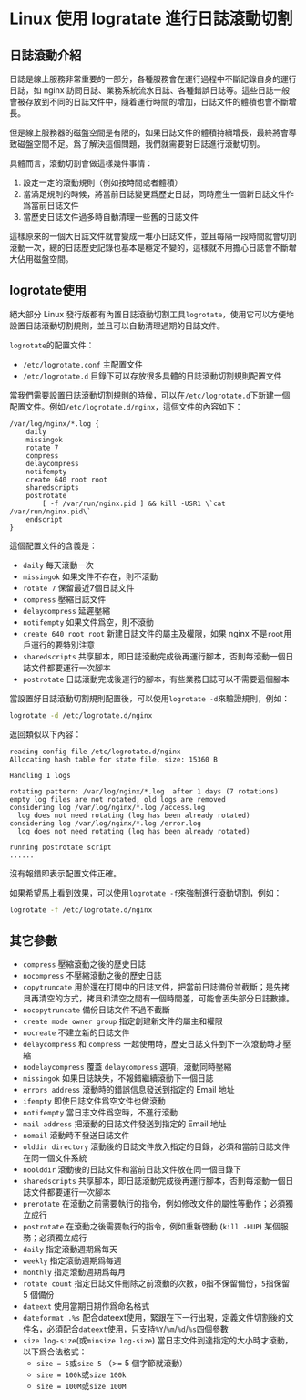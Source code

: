 # Linux 使用 logratate 進行日誌滾動切割

## 日誌滾動介紹

日誌是線上服務非常重要的一部分，各種服務會在運行過程中不斷記錄自身的運行日誌，如 nginx 訪問日誌、業務系統流水日誌、各種錯誤日誌等。這些日誌一般會被存放到不同的日誌文件中，隨着運行時間的增加，日誌文件的體積也會不斷增長。

但是線上服務器的磁盤空間是有限的，如果日誌文件的體積持續增長，最終將會導致磁盤空間不足。爲了解決這個問題，我們就需要對日誌進行滾動切割。

具體而言，滾動切割會做這樣幾件事情：

1. 設定一定的滾動規則（例如按時間或者體積）
2. 當滿足規則的時候，將當前日誌變更爲歷史日誌，同時產生一個新日誌文件作爲當前日誌文件
3. 當歷史日誌文件過多時自動清理一些舊的日誌文件

這樣原來的一個大日誌文件就會變成一堆小日誌文件，並且每隔一段時間就會切割滾動一次，總的日誌歷史記錄也基本是穩定不變的，這樣就不用擔心日誌會不斷增大佔用磁盤空間。

## logrotate使用

絕大部分 Linux 發行版都有內置日誌滾動切割工具`logrotate`，使用它可以方便地設置日誌滾動切割規則，並且可以自動清理過期的日誌文件。

`logrotate`的配置文件：

- `/etc/logrotate.conf` 主配置文件
- `/etc/logrotate.d` 目錄下可以存放很多具體的日誌滾動切割規則配置文件

當我們需要設置日誌滾動切割規則的時候，可以在`/etc/logrotate.d`下新建一個配置文件。例如`/etc/logrotate.d/nginx`，這個文件的內容如下：

```
/var/log/nginx/*.log {
    daily
    missingok
    rotate 7
    compress
    delaycompress
    notifempty
    create 640 root root
    sharedscripts
    postrotate
        [ -f /var/run/nginx.pid ] && kill -USR1 \`cat /var/run/nginx.pid\`
    endscript
}
```

這個配置文件的含義是：

- `daily` 每天滾動一次
- `missingok` 如果文件不存在，則不滾動
- `rotate 7` 保留最近7個日誌文件
- `compress` 壓縮日誌文件
- `delaycompress` 延遲壓縮
- `notifempty` 如果文件爲空，則不滾動
- `create 640 root root` 新建日誌文件的屬主及權限，如果 nginx 不是`root`用戶運行的要特別注意
- `sharedscripts` 共享腳本，即日誌滾動完成後再運行腳本，否則每滾動一個日誌文件都要運行一次腳本
- `postrotate` 日誌滾動完成後運行的腳本，有些業務日誌可以不需要這個腳本

當設置好日誌滾動切割規則配置後，可以使用`logrotate -d`來驗證規則，例如：

```sh
logrotate -d /etc/logrotate.d/nginx
```

返回類似以下內容：

```
reading config file /etc/logrotate.d/nginx
Allocating hash table for state file, size: 15360 B

Handling 1 logs

rotating pattern: /var/log/nginx/*.log  after 1 days (7 rotations)
empty log files are not rotated, old logs are removed
considering log /var/log/nginx/*.log /access.log
  log does not need rotating (log has been already rotated)
considering log /var/log/nginx/*.log /error.log
  log does not need rotating (log has been already rotated)

running postrotate script
......
```

沒有報錯即表示配置文件正確。

如果希望馬上看到效果，可以使用`logrotate -f`來強制進行滾動切割，例如：

```sh
logrotate -f /etc/logrotate.d/nginx
```

## 其它參數

- `compress` 壓縮滾動之後的歷史日誌
- `nocompress` 不壓縮滾動之後的歷史日誌
- `copytruncate` 用於還在打開中的日誌文件，把當前日誌備份並截斷；是先拷貝再清空的方式，拷貝和清空之間有一個時間差，可能會丟失部分日誌數據。
- `nocopytruncate` 備份日誌文件不過不截斷
- `create mode owner group` 指定創建新文件的屬主和權限
- `nocreate` 不建立新的日誌文件
- `delaycompress` 和 `compress` 一起使用時，歷史日誌文件到下一次滾動時才壓縮
- `nodelaycompress` 覆蓋 `delaycompress` 選項，滾動同時壓縮
- `missingok` 如果日誌缺失，不報錯繼續滾動下一個日誌
- `errors address` 滾動時的錯誤信息發送到指定的 Email 地址
- `ifempty` 即使日誌文件爲空文件也做滾動
- `notifempty` 當日志文件爲空時，不進行滾動
- `mail address` 把滾動的日誌文件發送到指定的 Email 地址
- `nomail` 滾動時不發送日誌文件
- `olddir directory` 滾動後的日誌文件放入指定的目錄，必須和當前日誌文件在同一個文件系統
- `noolddir` 滾動後的日誌文件和當前日誌文件放在同一個目錄下
- `sharedscripts` 共享腳本，即日誌滾動完成後再運行腳本，否則每滾動一個日誌文件都要運行一次腳本
- `prerotate` 在滾動之前需要執行的指令，例如修改文件的屬性等動作；必須獨立成行
- `postrotate` 在滾動之後需要執行的指令，例如重新啓動 (`kill -HUP`) 某個服務；必須獨立成行
- `daily` 指定滾動週期爲每天
- `weekly` 指定滾動週期爲每週
- `monthly` 指定滾動週期爲每月
- `rotate count` 指定日誌文件刪除之前滾動的次數，`0`指不保留備份，`5`指保留 5 個備份
- `dateext` 使用當期日期作爲命名格式
- `dateformat .%s` 配合dateext使用，緊跟在下一行出現，定義文件切割後的文件名，必須配合`dateext`使用，只支持`%Y`/`%m`/`%d`/`%s`四個參數
- `size log-size`(或`minsize log-size`) 當日志文件到達指定的大小時才滾動，以下爲合法格式：
    - `size = 5`或`size 5` （>= 5 個字節就滾動）
    - `size = 100k`或`size 100k`
    - `size = 100M`或`size 100M`
